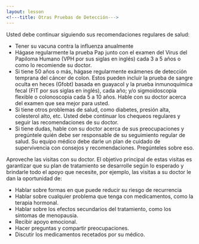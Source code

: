 ```yaml
---
layout: lesson
<!---title: Otras Pruebas de Detección--->
---
```


Usted debe continuar siguiendo sus recomendaciones regulares de salud:

* Tener su vacuna contra la influenza anualmente
* Hágase regularmente la prueba Pap junto con el examen del Virus del Papiloma Humano (VPH por sus siglas en inglés) cada 3 a 5 años o como lo recomiende su doctor.
* Si tiene 50 años o más, hágase regularmente exámenes de detección temprana del cáncer de colon. Estos pueden incluir la prueba de sangre oculta en heces (Gfobt) basada en guayacol y la prueba inmunoquímica fecal (FIT por sus siglas en inglés), cada año; y/o sigmoidoscopia flexible o colonoscopia cada 5 a 10 años. Hable con su doctor acerca del examen que sea mejor para usted.
* Si tiene otros problemas de salud, como diabetes, presión alta, colesterol alto, etc. Usted debe continuar los chequeos regulares y seguir las recomendaciones de su doctor.
* Si tiene dudas, hable con su doctor acerca de sus preocupaciones y pregúntele quién debe ser responsable de su seguimiento regular de salud. Su equipo médico debe darle un plan de cuidado de supervivencia con consejos y recomendaciones. Pregúnteles sobre eso.

Aproveche las visitas con su doctor. El objetivo principal de estas visitas es garantizar que su plan de tratamiento se desarrolle según lo esperado y brindarle todo el apoyo que necesite, por ejemplo, las visitas a su doctor le dan la oportunidad de:
* Hablar sobre formas en que puede reducir su riesgo de recurrencia
* Hablar sobre cualquier problema que tenga con medicamentos, como la terapia hormonal.
* Hablar sobre los efectos secundarios del tratamiento, como los síntomas de menopausia.
* Recibir apoyo emocional.
* Hacer preguntas y compartir preocupaciones.
* Discutir los medicamentos recetados por su médico.
